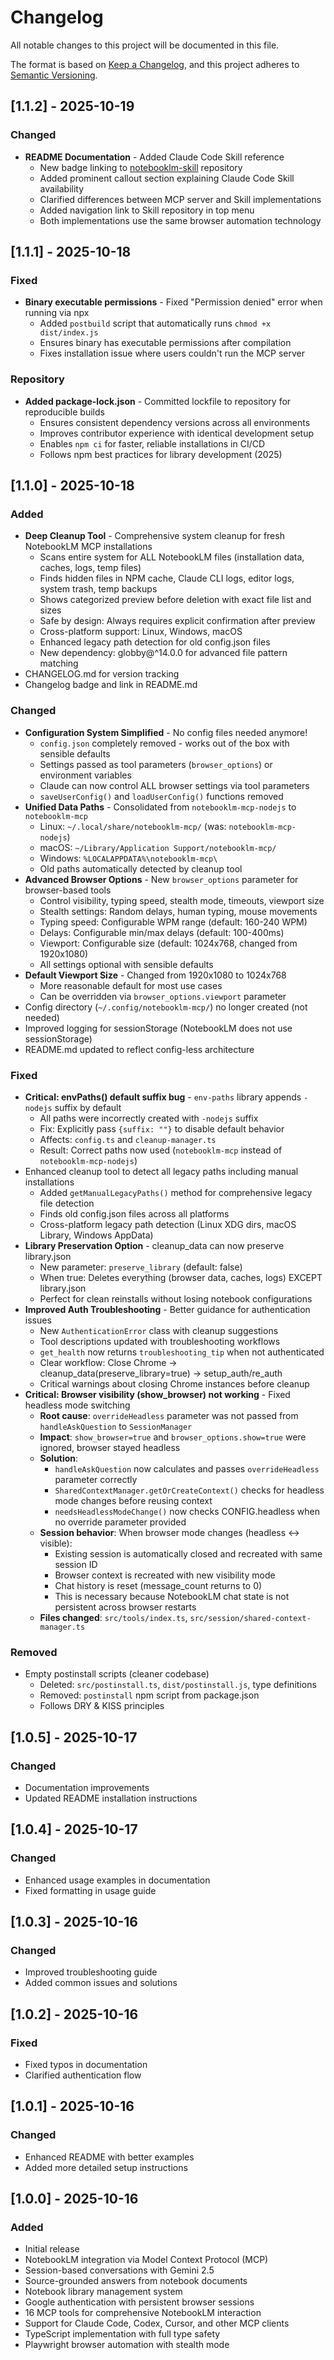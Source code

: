 # Changelog

All notable changes to this project will be documented in this file.

The format is based on [Keep a Changelog](https://keepachangelog.com/en/1.0.0/),
and this project adheres to [Semantic Versioning](https://semver.org/spec/v2.0.0.html).

## [1.1.2] - 2025-10-19

### Changed
- **README Documentation** - Added Claude Code Skill reference
  - New badge linking to [notebooklm-skill](https://github.com/PleasePrompto/notebooklm-skill) repository
  - Added prominent callout section explaining Claude Code Skill availability
  - Clarified differences between MCP server and Skill implementations
  - Added navigation link to Skill repository in top menu
  - Both implementations use the same browser automation technology

## [1.1.1] - 2025-10-18

### Fixed
- **Binary executable permissions** - Fixed "Permission denied" error when running via npx
  - Added `postbuild` script that automatically runs `chmod +x dist/index.js`
  - Ensures binary has executable permissions after compilation
  - Fixes installation issue where users couldn't run the MCP server

### Repository
- **Added package-lock.json** - Committed lockfile to repository for reproducible builds
  - Ensures consistent dependency versions across all environments
  - Improves contributor experience with identical development setup
  - Enables `npm ci` for faster, reliable installations in CI/CD
  - Follows npm best practices for library development (2025)

## [1.1.0] - 2025-10-18

### Added
- **Deep Cleanup Tool** - Comprehensive system cleanup for fresh NotebookLM MCP installations
  - Scans entire system for ALL NotebookLM files (installation data, caches, logs, temp files)
  - Finds hidden files in NPM cache, Claude CLI logs, editor logs, system trash, temp backups
  - Shows categorized preview before deletion with exact file list and sizes
  - Safe by design: Always requires explicit confirmation after preview
  - Cross-platform support: Linux, Windows, macOS
  - Enhanced legacy path detection for old config.json files
  - New dependency: globby@^14.0.0 for advanced file pattern matching
- CHANGELOG.md for version tracking
- Changelog badge and link in README.md

### Changed
- **Configuration System Simplified** - No config files needed anymore!
  - `config.json` completely removed - works out of the box with sensible defaults
  - Settings passed as tool parameters (`browser_options`) or environment variables
  - Claude can now control ALL browser settings via tool parameters
  - `saveUserConfig()` and `loadUserConfig()` functions removed
- **Unified Data Paths** - Consolidated from `notebooklm-mcp-nodejs` to `notebooklm-mcp`
  - Linux: `~/.local/share/notebooklm-mcp/` (was: `notebooklm-mcp-nodejs`)
  - macOS: `~/Library/Application Support/notebooklm-mcp/`
  - Windows: `%LOCALAPPDATA%\notebooklm-mcp\`
  - Old paths automatically detected by cleanup tool
- **Advanced Browser Options** - New `browser_options` parameter for browser-based tools
  - Control visibility, typing speed, stealth mode, timeouts, viewport size
  - Stealth settings: Random delays, human typing, mouse movements
  - Typing speed: Configurable WPM range (default: 160-240 WPM)
  - Delays: Configurable min/max delays (default: 100-400ms)
  - Viewport: Configurable size (default: 1024x768, changed from 1920x1080)
  - All settings optional with sensible defaults
- **Default Viewport Size** - Changed from 1920x1080 to 1024x768
  - More reasonable default for most use cases
  - Can be overridden via `browser_options.viewport` parameter
- Config directory (`~/.config/notebooklm-mcp/`) no longer created (not needed)
- Improved logging for sessionStorage (NotebookLM does not use sessionStorage)
- README.md updated to reflect config-less architecture

### Fixed
- **Critical: envPaths() default suffix bug** - `env-paths` library appends `-nodejs` suffix by default
  - All paths were incorrectly created with `-nodejs` suffix
  - Fix: Explicitly pass `{suffix: ""}` to disable default behavior
  - Affects: `config.ts` and `cleanup-manager.ts`
  - Result: Correct paths now used (`notebooklm-mcp` instead of `notebooklm-mcp-nodejs`)
- Enhanced cleanup tool to detect all legacy paths including manual installations
  - Added `getManualLegacyPaths()` method for comprehensive legacy file detection
  - Finds old config.json files across all platforms
  - Cross-platform legacy path detection (Linux XDG dirs, macOS Library, Windows AppData)
- **Library Preservation Option** - cleanup_data can now preserve library.json
  - New parameter: `preserve_library` (default: false)
  - When true: Deletes everything (browser data, caches, logs) EXCEPT library.json
  - Perfect for clean reinstalls without losing notebook configurations
- **Improved Auth Troubleshooting** - Better guidance for authentication issues
  - New `AuthenticationError` class with cleanup suggestions
  - Tool descriptions updated with troubleshooting workflows
  - `get_health` now returns `troubleshooting_tip` when not authenticated
  - Clear workflow: Close Chrome → cleanup_data(preserve_library=true) → setup_auth/re_auth
  - Critical warnings about closing Chrome instances before cleanup
- **Critical: Browser visibility (show_browser) not working** - Fixed headless mode switching
  - **Root cause**: `overrideHeadless` parameter was not passed from `handleAskQuestion` to `SessionManager`
  - **Impact**: `show_browser=true` and `browser_options.show=true` were ignored, browser stayed headless
  - **Solution**:
    - `handleAskQuestion` now calculates and passes `overrideHeadless` parameter correctly
    - `SharedContextManager.getOrCreateContext()` checks for headless mode changes before reusing context
    - `needsHeadlessModeChange()` now checks CONFIG.headless when no override parameter provided
  - **Session behavior**: When browser mode changes (headless ↔ visible):
    - Existing session is automatically closed and recreated with same session ID
    - Browser context is recreated with new visibility mode
    - Chat history is reset (message_count returns to 0)
    - This is necessary because NotebookLM chat state is not persistent across browser restarts
  - **Files changed**: `src/tools/index.ts`, `src/session/shared-context-manager.ts`

### Removed
- Empty postinstall scripts (cleaner codebase)
  - Deleted: `src/postinstall.ts`, `dist/postinstall.js`, type definitions
  - Removed: `postinstall` npm script from package.json
  - Follows DRY & KISS principles

## [1.0.5] - 2025-10-17

### Changed
- Documentation improvements
- Updated README installation instructions

## [1.0.4] - 2025-10-17

### Changed
- Enhanced usage examples in documentation
- Fixed formatting in usage guide

## [1.0.3] - 2025-10-16

### Changed
- Improved troubleshooting guide
- Added common issues and solutions

## [1.0.2] - 2025-10-16

### Fixed
- Fixed typos in documentation
- Clarified authentication flow

## [1.0.1] - 2025-10-16

### Changed
- Enhanced README with better examples
- Added more detailed setup instructions

## [1.0.0] - 2025-10-16

### Added
- Initial release
- NotebookLM integration via Model Context Protocol (MCP)
- Session-based conversations with Gemini 2.5
- Source-grounded answers from notebook documents
- Notebook library management system
- Google authentication with persistent browser sessions
- 16 MCP tools for comprehensive NotebookLM interaction
- Support for Claude Code, Codex, Cursor, and other MCP clients
- TypeScript implementation with full type safety
- Playwright browser automation with stealth mode